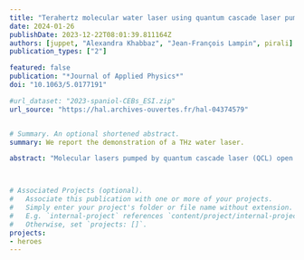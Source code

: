 ```yaml
---
title: "Terahertz molecular water laser using quantum cascade laser pumping"
date: 2024-01-26
publishDate: 2023-12-22T08:01:39.811164Z
authors: [juppet, "Alexandra Khabbaz", "Jean-François Lampin", pirali]
publication_types: ["2"]

featured: false
publication: "*Journal of Applied Physics*"
doi: "10.1063/5.0177191"

#url_dataset: "2023-spaniol-CEBs_ESI.zip"
url_source: "https://hal.archives-ouvertes.fr/hal-04374579"


# Summary. An optional shortened abstract.
summary: We report the demonstration of a THz water laser.

abstract: "Molecular lasers pumped by quantum cascade laser (QCL) open new possibilities for THz generation and its numerous applications, in particular, for high resolution molecular spectroscopy. In this article, a THz water laser pumped by a mid-infrared QCL was demonstrated using the broad tunability of the pump laser. Twenty D<sub>2</sub>O laser lines were measured under a continuous wave pumping regime, in a spectral range expending from 63 to 177 cm<sup>-1</sup> (1.9-5.3 THz), and with an output power ranging from tens to hundreds of μW. This letter contains a description of the experimental setup used to produce the THz laser radiation and a comparison of the measured output power with a molecular gain factor used to sort out the most favorable laser lines. In addition to the measured laser transitions, a complete list of laser frequencies together with their corresponding molecular gain is given in the supplementary material, for both H<sub>2</sub>O and D<sub>2</sub>O isotopologues excited in their bending and stretching vibrational states. "



# Associated Projects (optional).
#   Associate this publication with one or more of your projects.
#   Simply enter your project's folder or file name without extension.
#   E.g. `internal-project` references `content/project/internal-project/index.md`.
#   Otherwise, set `projects: []`.
projects:
- heroes
---
```


